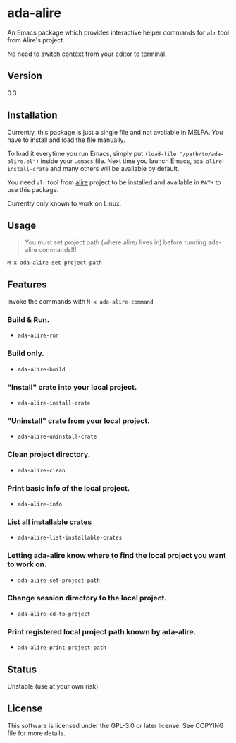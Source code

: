 # ada-alire
An Emacs package which provides interactive helper commands
for `alr` tool from Alire's project.

No need to switch context from your editor to terminal.

## Version

0.3

## Installation
Currently, this package is just a single file and not available in
MELPA. You have to install and load the file manually. 

To load it everytime you run Emacs, simply put `(load-file "/path/to/ada-alire.el")`
inside your `.emacs` file. Next time you launch Emacs, `ada-alire-install-crate` and many others will be available by default.

You need `alr` tool from [alire](https://github.com/alire-project/alire) project
to be installed and available in `PATH` to use this package.

Currently only known to work on Linux.

## Usage

> You must set project path (where alire/ lives in) before running ada-alire
commands!!!

`M-x ada-alire-set-project-path`

## Features

Invoke the commands with `M-x ada-alire-command`

### Build & Run.
- `ada-alire-run`

### Build only.
- `ada-alire-build`

### "Install" crate into your local project.
- `ada-alire-install-crate`

### "Uninstall" crate from your local project.
- `ada-alire-uninstall-crate`

### Clean project directory.
- `ada-alire-clean`

### Print basic info of the local project.
- `ada-alire-info`

### List all installable crates
- `ada-alire-list-installable-crates`

### Letting ada-alire know where to find the local project you want to work on.
- `ada-alire-set-project-path`

### Change session directory to the local project.
- `ada-alire-cd-to-project`

### Print registered local project path known by ada-alire.
- `ada-alire-print-project-path`

## Status
Unstable (use at your own risk)

## License
This software is licensed under the GPL-3.0 or later license. See COPYING
file for more details.
